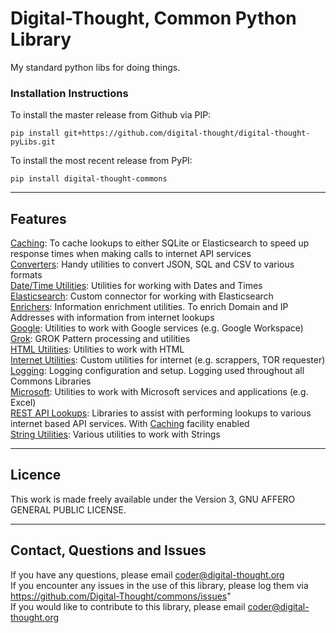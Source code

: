 # Digital-Thought, Common Python Library

My standard python libs for doing things.


### Installation Instructions

To install the master release from Github via PIP:<br>
```shell script
pip install git+https://github.com/digital-thought/digital-thought-pyLibs.git
```
To install the most recent release from PyPI:<br>
```shell script
pip install digital-thought-commons
```
***
## Features
[Caching](digital_thought/commons/cache/README.md): To cache lookups to either SQLite or Elasticsearch to speed up response times when making calls to internet API services<br>
[Converters](digital_thought/commons/converters/README.md): Handy utilities to convert JSON, SQL and CSV to various formats<br>
[Date/Time Utilities](digital_thought/commons/date_utils/README.md): Utilities for working with Dates and Times<br>
[Elasticsearch](digital_thought/commons/elasticsearch/README.md): Custom connector for working with Elasticsearch<br>
[Enrichers](digital_thought/commons/enrichers/README.md): Information enrichment utilities.  To enrich Domain and IP Addresses with information from internet lookups<br>
[Google](digital_thought/commons/google/README.md): Utilities to work with Google services (e.g. Google Workspace)<br>
[Grok](digital_thought/commons/grok/README.md): GROK Pattern processing and utilities<br>
[HTML Utilities](digital_thought/commons/html_utils/README.md): Utilities to work with HTML<br>
[Internet Utilities](digital_thought/commons/internet/README.md): Custom utilities for internet (e.g. scrappers, TOR requester)<br>
[Logging](digital_thought/commons/logging/README.md): Logging configuration and setup.  Logging used throughout all Commons Libraries<br>
[Microsoft](digital_thought/commons/microsoft/README.md): Utilities to work with Microsoft services and applications (e.g. Excel)<br>
[REST API Lookups](digital_thought/commons/restful_lookups/README.md): Libraries to assist with performing lookups to various internet based API services.  With [Caching](digital_thought/commons/cache/README.md) facility enabled<br>
[String Utilities](digital_thought/commons/string_utils/README.md): Various utilities to work with Strings

***
## Licence
This work is made freely available under the Version 3, GNU AFFERO GENERAL PUBLIC LICENSE.

***
## Contact, Questions and Issues
If you have any questions, please email [coder@digital-thought.org](mailto:coder@digital-thought.org?subject=[Question:digital-thought-commons])<br>
If you encounter any issues in the use of this library, please log them via https://github.com/Digital-Thought/commons/issues" <br>
If you would like to contribute to this library, please email [coder@digital-thought.org](mailto:coder@digital-thought.org?subject=[Question:digital-thought-commons])